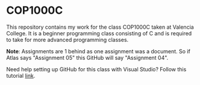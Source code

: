 # COP1000C

This repository contains my work for the class COP1000C taken at Valencia College. It is a beginner programming class consisting of C and is required to take for more advanced programming classes.

**Note**: Assignments are 1 behind as one assignment was a document. So if Atlas says "Assignment 05" this GitHub will say "Assignment 04".

Need help setting up GitHub for this class with Visual Studio? Follow this tutorial [link](https://docs.google.com/document/d/1QyirnIi777dO6ObDTcETPsf5tKQVbafatSbCWfimaTw/edit?usp=sharing "here").

